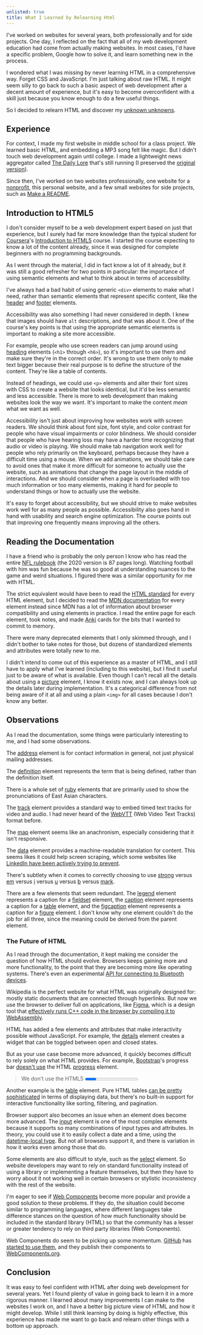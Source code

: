 ```yaml
---
unlisted: true
title: What I Learned by Relearning Html
---
```


I've worked on websites for several years, both professionally and for side
projects. One day, I reflected on the fact that all of my web development
education had come from actually making websites. In most cases, I'd have a
specific problem, Google how to solve it, and learn something new in the
process.

I wondered what I was missing by never learning HTML in a comprehensive way.
Forget CSS and JavaScript. I'm just talking about raw HTML. It might seem
silly to go back to such a basic aspect of web development after a decent
amount of experience, but it's easy to become overconfident with a skill just
because you know enough to do a few useful things.

So I decided to relearn HTML and discover my [unknown
unknowns](https://en.wikipedia.org/wiki/There_are_known_knowns).

## Experience

For context, I made my first website in middle school for a class project. We
learned basic HTML, and embedding a MP3 song felt like magic. But I didn't touch
web development again until college. I made a lightweight news aggregator called
[The Daily Lore](https://www.dailylore.com/) that's still running (I preserved
the [original version](https://www.dailylore.com/legacy)).

Since then, I've worked on two websites professionally, one website for a
[nonprofit](https://sublimefund.org/), this personal website, and a few small
websites for side projects, such as [Make a
README](https://www.makeareadme.com/).

## Introduction to HTML5

I don't consider myself to be a web development expert based on just that
experience, but I surely had far more knowledge than the typical student for
[Coursera](https://www.coursera.org/)'s [Introduction to
HTML5](https://www.coursera.org/learn/html) course. I started the course
expecting to know a lot of the content already, since it was designed for
complete beginners with no programming backgrounds.

As I went through the material, I did in fact know a lot of it already, but it
was still a good refresher for two points in particular: the importance of using
semantic elements and what to think about in terms of accessibility.

I've always had a bad habit of using generic `<div>` elements to make what I
need, rather than semantic elements that represent specific content, like the
[header](https://developer.mozilla.org/en-US/docs/Web/HTML/Element/header) and
[footer](https://developer.mozilla.org/en-US/docs/Web/HTML/Element/footer)
elements.

Accessibility was also something I had never considered in depth. I knew that
images should have `alt` descriptions, and that was about it. One of the
course's key points is that using the appropriate semantic elements is important
to making a site more accessible.

For example, people who use screen readers can jump around using
[heading](https://developer.mozilla.org/en-US/docs/Web/HTML/Element/Heading_Elements)
elements (`<h1>` through `<h6>`), so it's important to use them and make sure
they're in the correct order. It's wrong to use them only to make text bigger
because their real purpose is to define the structure of the content. They're
like a table of contents.

Instead of headings, we could use `<p>` elements and alter their font sizes with
CSS to create a website that looks identical, but it'd be less semantic and less
accessible. There is more to web development than making websites look the way
we want. It's important to make the content *mean* what we want as well.

Accessibility isn't just about improving how websites work with screen readers.
We should think about font size, font style, and color contrast for people who
have visual impairments or color blindness. We should consider that people who
have hearing loss may have a harder time recognizing that audio or video is
playing. We should make tab navigation work well for people who rely primarily
on the keyboard, perhaps because they have a difficult time using a mouse. When
we add animations, we should take care to avoid ones that make it more difficult
for someone to actually use the website, such as animations that change the page
layout in the middle of interactions. And we should consider when a page is
overloaded with too much information or too many elements, making it hard for
people to understand things or how to actually use the website.

It's easy to forget about accessibility, but we should strive to make websites
work well for as many people as possible. Accessibility also goes hand in hand
with usability and search engine optimization. The course points out that
improving one frequently means improving all the others.

## Reading the Documentation

I have a friend who is probably the only person I know who has read the entire
[NFL rulebook](https://operations.nfl.com/the-rules) (the 2020 version is 87
pages long). Watching football with him was fun because he was so good at
understanding nuances to the game and weird situations. I figured there was a
similar opportunity for me with HTML.

The strict equivalent would have been to read the [HTML
standard](https://html.spec.whatwg.org/) for every HTML element, but I decided
to read the [MDN
documentation](https://developer.mozilla.org/en-US/docs/Web/HTML/Element) for
every element instead since MDN has a lot of information about browser
compatibility and using elements in practice. I read the entire page for each
element, took notes, and made [Anki](https://apps.ankiweb.net/) cards for the
bits that I wanted to commit to memory.

There were many deprecated elements that I only skimmed through, and I didn't
bother to take notes for those, but dozens of standardized elements and
attributes were totally new to me.

I didn't intend to come out of this experience as a master of HTML, and I still
have to apply what I've learned (including to this website), but I find it
useful just to be aware of what is available. Even though I can't recall all the
details about using a
[picture](https://developer.mozilla.org/en-US/docs/Web/HTML/Element/picture)
element, I know it exists now, and I can always look up the details later during
implementation. It's a categorical difference from not being aware of it at all
and using a plain `<img>` for all cases because I don't know any better.

## Observations

As I read the documentation, some things were particularly interesting to me,
and I had some observations.

The [address](https://developer.mozilla.org/en-US/docs/Web/HTML/Element/address)
element is for contact information in general, not just physical mailing
addresses.

The [definition](https://developer.mozilla.org/en-US/docs/Web/HTML/Element/dfn)
element represents the term that is being defined, rather than the definition
itself.

There is a whole set of
[ruby](https://developer.mozilla.org/en-US/docs/Web/HTML/Element/ruby) elements
that are primarily used to show the pronunciations of East Asian characters.

The [track](https://developer.mozilla.org/en-US/docs/Web/HTML/Element/track)
element provides a standard way to embed timed text tracks for video and audio.
I had never heard of the
[WebVTT](https://developer.mozilla.org/en-US/docs/Web/API/WebVTT_API) (Web Video
Text Tracks) format before.

The [map](https://developer.mozilla.org/en-US/docs/Web/HTML/Element/map) element
seems like an anachronism, especially considering that it isn't responsive.

The [data](https://developer.mozilla.org/en-US/docs/Web/HTML/Element/data)
element provides a machine-readable translation for content. This seems likes it
could help screen scraping, which some websites like [LinkedIn have been
actively trying to
prevent](https://www.theverge.com/2019/9/10/20859399/linkedin-hiq-data-scraping-cfaa-lawsuit-ninth-circuit-ruling).

There's subtlety when it comes to correctly choosing to use
[strong](https://developer.mozilla.org/en-US/docs/Web/HTML/Element/strong)
versus [em](https://developer.mozilla.org/en-US/docs/Web/HTML/Element/em) versus
[i](https://developer.mozilla.org/en-US/docs/Web/HTML/Element/i) versus
[u](https://developer.mozilla.org/en-US/docs/Web/HTML/Element/u) versus
[b](https://developer.mozilla.org/en-US/docs/Web/HTML/Element/b) versus
[mark](https://developer.mozilla.org/en-US/docs/Web/HTML/Element/mark).

There are a few elements that seem redundant. The
[legend](https://developer.mozilla.org/en-US/docs/Web/HTML/Element/legend)
element represents a caption for a
[fieldset](https://developer.mozilla.org/en-US/docs/Web/HTML/Element/fieldset)
element, the
[caption](https://developer.mozilla.org/en-US/docs/Web/HTML/Element/caption)
element represents a caption for a
[table](https://developer.mozilla.org/en-US/docs/Web/HTML/Element/table)
element, and the
[figcaption](https://developer.mozilla.org/en-US/docs/Web/HTML/Element/figcaption)
element represents a caption for a
[figure](https://developer.mozilla.org/en-US/docs/Web/HTML/Element/figure)
element. I don't know why one element couldn't do the job for all three, since
the meaning could be derived from the parent element.

### The Future of HTML

As I read through the documentation, it kept making me consider the question of
how HTML should evolve. Browsers keeps gaining more and more functionality, to
the point that they are becoming more like operating systems.  There's even an
experimental [API for connecting to Bluetooth
devices](https://developer.mozilla.org/en-US/docs/Web/API/Web_Bluetooth_API).

Wikipedia is the perfect website for what HTML was originally designed for:
mostly static documents that are connected through hyperlinks. But now we use
the browser to deliver full on applications, like
[Figma](https://www.figma.com/), which is a design tool that [effectively runs
C++ code in the browser by compiling it to
WebAssembly](https://www.figma.com/blog/webassembly-cut-figmas-load-time-by-3x/).

HTML has added a few elements and attributes that make interactivity possible
without JavaScript. For example, the
[details](https://developer.mozilla.org/en-US/docs/Web/HTML/Element/details)
element creates a widget that can be toggled between open and closed states.

But as your use case become more advanced, it quickly becomes difficult to rely
solely on what HTML provides. For example,
[Bootstrap](https://getbootstrap.com/)'s progress bar [doesn't
use](https://getbootstrap.com/docs/5.0/components/progress/) the HTML
[progress](https://developer.mozilla.org/en-US/docs/Web/HTML/Element/progress)
element.

<!-- markdownlint-disable no-inline-html -->
> We don’t use the HTML5 <progress> element, ensuring you can stack progress
> bars, animate them, and place text labels over them.
<!-- markdownlint-enable no-inline-html -->

Another example is the
[table](https://developer.mozilla.org/en-US/docs/Web/HTML/Element/table)
element. Pure HTML tables [can be pretty
sophisticated](https://developer.mozilla.org/en-US/docs/Web/HTML/Element/tr#advanced_styling)
in terms of displaying data, but there's no built-in support for interactive
functionality like sorting, filtering, and pagination.

Browser support also becomes an issue when an element does become more advanced.
The [input](https://developer.mozilla.org/en-US/docs/Web/HTML/Element/input)
element is one of the most complex elements because it supports so many
combinations of input types and attributes. In theory, you could use it to
easily collect a date and a time, using the [datetime-local
type](https://developer.mozilla.org/en-US/docs/Web/HTML/Element/input/datetime-local).
But not all browsers support it, and there is variation in how it works even
among those that do.

Some elements are also difficult to style, such as the
[select](https://developer.mozilla.org/en-US/docs/Web/HTML/Element/select)
element. So website developers may want to rely on standard functionality
instead of using a library or implementing a feature themselves, but then they
have to worry about it not working well in certain browsers or stylistic
inconsistency with the rest of the website.

I'm eager to see if [Web
Components](https://developer.mozilla.org/en-US/docs/Web/Web_Components) become
more popular and provide a good solution to these problems. If they do, the
situation could become similar to programming languages, where different
languages take difference stances on the question of how much functionality
should be included in the standard library (HTML) so that the community has a
lesser or greater tendency to rely on third party libraries (Web Components).

Web Components do seem to be picking up some momentum.
[GitHub](https://github.com) has [started to use
them](https://github.blog/2021-05-04-how-we-use-web-components-at-github/), and
they publish their components to
[WebComponents.org](https://www.webcomponents.org/).

## Conclusion

It was easy to feel confident with HTML after doing web development for several
years. Yet I found plenty of value in going back to learn it in a more rigorous
manner. I learned about many improvements I can make to the websites I work on,
and I have a better big picture view of HTML and how it might develop. While I
still think learning by doing is highly effective, this experience has made me
want to go back and relearn other things with a bottom up approach.
